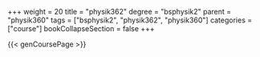 +++
weight = 20
title = "physik362"
degree = "bsphysik2"
parent = "physik360"
tags = ["bsphysik2", "physik362", "physik360"]
categories = ["course"]
bookCollapseSection = false
+++

{{< genCoursePage >}}
